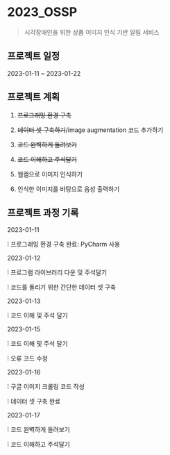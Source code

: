 # 2023_OSSP

> 시각장애인을 위한 상품 이미지 인식 기반 알림 서비스

## 프로젝트 일정

2023-01-11 ~ 2023-01-22

## 프로젝트 계획

1. ~~프로그래밍 환경 구축~~

2. ~~데이터 셋 구축하기~~/image augmentation 코드 추가하기

3. ~~코드 완벽하게 돌려보기~~

4. ~~코드 이해하고 주석달기~~

5. 웹캠으로 이미지 인식하기

6. 인식한 이미지를 바탕으로 음성 출력하기


## 프로젝트 과정 기록

2023-01-11

❕ 프로그래밍 환경 구축 완료: PyCharm 사용

2023-01-12

❕ 프로그램 라이브러리 다운 및 주석달기

❕ 코드를 돌리기 위한 간단한 데이터 셋 구축

2023-01-13

❕ 코드 이해 및 주석 달기

2023-01-15

❕ 코드 이해 및 주석 달기

❕ 오류 코드 수정

2023-01-16

❕ 구글 이미지 크롤링 코드 작성

❕ 데이터 셋 구축 완료

2023-01-17

❕ 코드 완벽하게 돌려보기

❕ 코드 이해하고 주석달기


